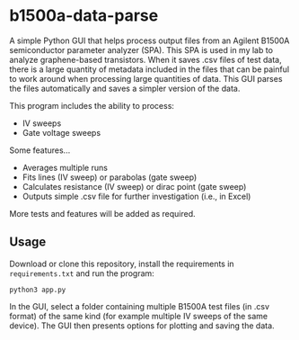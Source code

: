 # b1500a-data-parse

A simple Python GUI that helps process output files from an Agilent B1500A semiconductor parameter analyzer (SPA). This SPA is used in my lab to analyze graphene-based transistors. When it saves .csv files of test data, there is a large quantity of metadata included in the files that can be painful to work around when processing large quantities of data. This GUI parses the files automatically and saves a simpler version of the data.

This program includes the ability to process:
- IV sweeps
- Gate voltage sweeps

Some features...
- Averages multiple runs
- Fits lines (IV sweep) or parabolas (gate sweep)
- Calculates resistance (IV sweep) or dirac point (gate sweep)
- Outputs simple .csv file for further investigation (i.e., in Excel)

More tests and features will be added as required.

## Usage
Download or clone this repository, install the requirements in `requirements.txt` and run the program:
```shell
python3 app.py
```

In the GUI, select a folder containing multiple B1500A test files (in .csv format) of the same kind (for example multiple IV sweeps of the same device). The GUI then presents options for plotting and saving the data.
